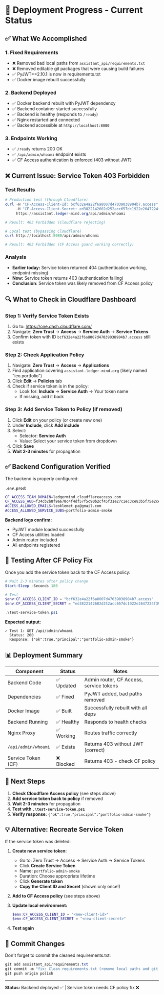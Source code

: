 # 🚀 Deployment Progress - Current Status

## ✅ What We Accomplished

### 1. Fixed Requirements
- ❌ Removed bad local paths from `assistant_api/requirements.txt`
- ❌ Removed editable git packages that were causing build failures
- ✅ PyJWT==2.10.1 is now in requirements.txt
- ✅ Docker image rebuilt successfully

### 2. Backend Deployed
- ✅ Docker backend rebuilt with PyJWT dependency
- ✅ Backend container started successfully
- ✅ Backend is healthy (responds to `/ready`)
- ✅ Nginx restarted and connected
- ✅ Backend accessible at `http://localhost:8080`

### 3. Endpoints Working
- ✅ `/ready` returns 200 OK
- ✅ `/api/admin/whoami` endpoint exists
- ✅ CF Access authentication is enforced (403 without JWT)

## ❌ Current Issue: Service Token 403 Forbidden

### Test Results
```powershell
# Production test (through Cloudflare)
curl -H "CF-Access-Client-Id: bcf632e4a22f6a8007d47039038904b7.access" \
     -H "CF-Access-Client-Secret: ed3822142602d252acc657dc1922e2647224f394ecfd7dab683f31b72ffee35a" \
     https://assistant.ledger-mind.org/api/admin/whoami

# Result: 403 Forbidden (Cloudflare rejecting)
```

```powershell
# Local test (bypassing Cloudflare)
curl http://localhost:8080/api/admin/whoami

# Result: 403 Forbidden (CF Access guard working correctly)
```

### Analysis
- **Earlier today:** Service token returned 404 (authentication working, endpoint missing)
- **Now:** Service token returns 403 (authentication failing)
- **Conclusion:** Service token was likely removed from CF Access policy

## 🔍 What to Check in Cloudflare Dashboard

### Step 1: Verify Service Token Exists
1. Go to: https://one.dash.cloudflare.com/
2. Navigate: **Zero Trust** → **Access** → **Service Auth** → **Service Tokens**
3. Confirm token with ID `bcf632e4a22f6a8007d47039038904b7.access` still exists

### Step 2: Check Application Policy
1. Navigate: **Zero Trust** → **Access** → **Applications**
2. Find application covering `assistant.ledger-mind.org` (likely named "leo.portfolio")
3. Click **Edit** → **Policies** tab
4. Check if service token is in the policy:
   - Look for: **Include** → **Service Auth** → Your token name
   - If missing, add it back

### Step 3: Add Service Token to Policy (if removed)
1. Click **Edit** on your policy (or create new one)
2. Under **Include**, click **Add include**
3. Select:
   - Selector: **Service Auth**
   - Value: Select your service token from dropdown
4. Click **Save**
5. **Wait 2-3 minutes** for propagation

## ✅ Backend Configuration Verified

The backend is properly configured:

**`.env.prod`:**
```bash
CF_ACCESS_TEAM_DOMAIN=ledgermind.cloudflareaccess.com
CF_ACCESS_AUD=f34cb2b8f9a670c4f4df57f5c90b2cf45f31e27c1ec3ce83b5f75e2ce774f35c
ACCESS_ALLOWED_EMAILS=leoklemet.pa@gmail.com
ACCESS_ALLOWED_SERVICE_SUBS=portfolio-admin-smoke
```

**Backend logs confirm:**
- PyJWT module loaded successfully
- CF Access utilities loaded
- Admin router included
- All endpoints registered

## 🧪 Testing After CF Policy Fix

Once you add the service token back to the CF Access policy:

```powershell
# Wait 2-3 minutes after policy change
Start-Sleep -Seconds 180

# Test
$env:CF_ACCESS_CLIENT_ID = "bcf632e4a22f6a8007d47039038904b7.access"
$env:CF_ACCESS_CLIENT_SECRET = "ed3822142602d252acc657dc1922e2647224f394ecfd7dab683f31b72ffee35a"

.\test-service-token.ps1
```

**Expected output:**
```
✓ Test 1: GET /api/admin/whoami
  Status: 200
  Response: {"ok":true,"principal":"portfolio-admin-smoke"}
```

## 📊 Deployment Summary

| Component | Status | Notes |
|-----------|--------|-------|
| Backend Code | ✅ Updated | Admin router, CF Access, service tokens |
| Dependencies | ✅ Fixed | PyJWT added, bad paths removed |
| Docker Image | ✅ Built | Successfully rebuilt with all deps |
| Backend Running | ✅ Healthy | Responds to health checks |
| Nginx Proxy | ✅ Working | Routes traffic correctly |
| `/api/admin/whoami` | ✅ Exists | Returns 403 without JWT (correct) |
| Service Token (CF) | ❌ Blocked | Returns 403 - check CF policy |

## 🎯 Next Steps

1. **Check Cloudflare Access policy** (see steps above)
2. **Add service token back to policy** if removed
3. **Wait 2-3 minutes** for propagation
4. **Test with `.\test-service-token.ps1`**
5. **Verify response:** `{"ok":true,"principal":"portfolio-admin-smoke"}`

## 💡 Alternative: Recreate Service Token

If the service token was deleted:

1. **Create new service token:**
   - Go to: Zero Trust → Access → Service Auth → Service Tokens
   - Click **Create Service Token**
   - Name: `portfolio-admin-smoke`
   - Duration: Choose appropriate lifetime
   - Click **Generate token**
   - **Copy the Client ID and Secret** (shown only once!)

2. **Add to CF Access policy** (see steps above)

3. **Update local environment:**
   ```powershell
   $env:CF_ACCESS_CLIENT_ID = "<new-client-id>"
   $env:CF_ACCESS_CLIENT_SECRET = "<new-client-secret>"
   ```

4. **Test again**

## 📝 Commit Changes

Don't forget to commit the cleaned requirements.txt:

```powershell
git add assistant_api/requirements.txt
git commit -m "fix: Clean requirements.txt (remove local paths and git packages)"
git push origin polish
```

---

**Status:** Backend deployed ✅ | Service token needs CF policy fix ❌
